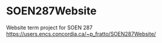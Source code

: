 # SOEN287Website
 Website term project for SOEN 287
https://users.encs.concordia.ca/~p_fratto/SOEN287Website/
